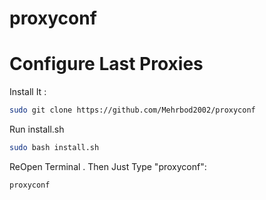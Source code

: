 # proxyconf
# Configure Last Proxies
Install It :
```bash
sudo git clone https://github.com/Mehrbod2002/proxyconf
```
Run install.sh
```bash
sudo bash install.sh
```
ReOpen Terminal . Then Just Type "proxyconf":
```bash
proxyconf
```

